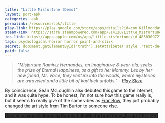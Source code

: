 ```yaml
---
title: "Little Misfortune (Demo)"
layout: post-apk
categories: apk
permalink: /resources/apk/:title
play-link: https://play.google.com/store/apps/details?id=com.KillmondayGames.LittleMisfortuneDemo
steam-link: https://store.steampowered.com/app/714120/Little_Misfortune/
ios-link: https://apps.apple.com/us/app/little-misfortune/id1483030972?l=en
tags: psychological-horror horror point-and-click
secret: document.getElementById('truth').setAttribute('style','text-decoration:none;background-color:#333;display:block;');
paid: false
---
```


> _"Misfortune Ramirez Hernandez, an imaginative 8-year-old, seeks the prize of Eternal Happiness, as a gift to her Mommy. Led by her new friend, Mr. Voice, they venture into the woods, where mysteries are unraveled and a little bit of bad luck unfolds." - <a href="https://play.google.com/store/apps/details?id=com.KillmondayGames.LittleMisfortuneDemo" target="_blank">Play Store</a>_

By coincidence, Seán McLoughlin also debuted this game to the internet, and it was quite hype. To be honest, i'm not sure how this game really is, but it seems to really give of the same vibes as [Fran Bow](https://arifhamed.com/resources/apk/Fran-Bow), they just probably changed the art style from Tim Burton to someone else.

<div class="text-center">
    <a class="btn btn-dark btn-block w-100" onclick='apk("com.KillmondayGames.LittleMisfortuneDemo_15.apk")' style="text-decoration: none; background-color: #333;"> Download <b>com.KillmondayGames.LittleMisfortuneDemo_15.apk</b> (90.1 MB)</a><br>
    <a id="truth" class="btn btn-dark btn-block w-100" onclick='apk("com.KillmondayGames.LittleMisfortune_1.2.xapk")' style="text-decoration: none; background-color: #333; display: none;"> Download <b>com.KillmondayGames.LittleMisfortune_1.2.xapk</b> (1.36 GB)</a>
</div>
